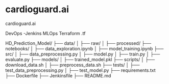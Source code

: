 # cardioguard.ai
cardioguard.ai

DevOps -Jenkins
MLOps
Terraform .tf

HD_Prediction_Model/ ├── data/ │ ├── raw/ │ ├── processed/ ├── notebooks/ │ ├── data_exploration.ipynb │ ├── model_training.ipynb ├── src/ │ ├── data_preprocessing.py │ ├── model.py │ ├── train.py │ ├── evaluate.py ├── models/ │ ├── trained_model.pkl ├── scripts/ │ ├── download_data.sh │ ├── preprocess_data.sh ├── tests/ │ ├── test_data_preprocessing.py │ ├── test_model.py ├── requirements.txt ├── Dockerfile ├── Jenkinsfile ├── README.md
